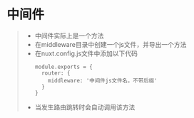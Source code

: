 # 中间件
>* 中间件实际上是一个方法
>* 在middleware目录中创建一个js文件，并导出一个方法
>* 在nuxt.config.js文件中添加以下代码
>   ```
>   module.exports = {
>     router: {
>       middleware: '中间件js文件名，不带后缀'
>     }
>   }
>   ```
>* 当发生路由跳转时会自动调用该方法  
